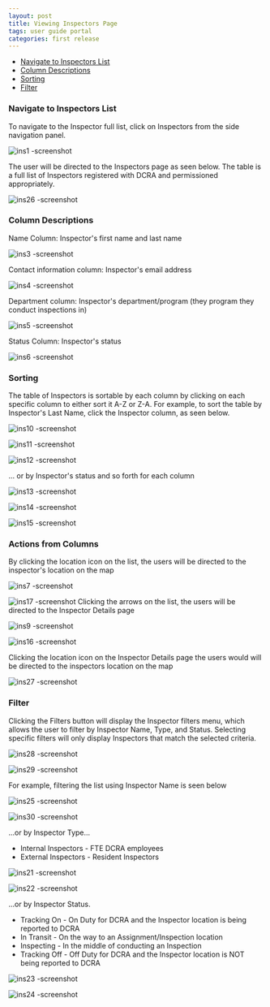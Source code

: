 ```yaml
---
layout: post
title: Viewing Inspectors Page
tags: user guide portal
categories: first release
---
```


- [Navigate to Inspectors List](#-Navigate)
- [Column Descriptions](#-Column-Descriptions)
- [Sorting](#-Sorting)
- [Filter](#-Filter)

<link rel="stylesheet" href="/User-Guide-Portal/styles.css">

### Navigate to Inspectors List <a name="-Navigate"></a>

To navigate to the Inspector full list, click on Inspectors from the side navigation panel.

![ins1 -screenshot](https://user-images.githubusercontent.com/81990744/115393547-d2a04680-a1af-11eb-8fa0-c3a06e8a9585.png)

The user will be directed to the Inspectors page as seen below. The table is a full list of Inspectors registered with DCRA and permissioned appropriately.

![ins26 -screenshot](https://user-images.githubusercontent.com/81990744/115393860-26ab2b00-a1b0-11eb-9a0c-a6ae3b51d223.png)

### Column Descriptions <a name="-Column-Descriptions"></a>

Name Column: Inspector's first name and last name

![ins3 -screenshot](https://user-images.githubusercontent.com/81990744/115393910-3460b080-a1b0-11eb-85db-ec69665508a1.png)

Contact information column: Inspector's email address

![ins4 -screenshot](https://user-images.githubusercontent.com/81990744/115394138-77bb1f00-a1b0-11eb-8a50-f1fa369779dc.png)

Department column: Inspector's department/program (they program they conduct inspections in)

![ins5 -screenshot](https://user-images.githubusercontent.com/81990744/115394447-c7014f80-a1b0-11eb-9044-aac325f4b52e.png)

Status Column: Inspector's status

![ins6 -screenshot](https://user-images.githubusercontent.com/81990744/115394699-09c32780-a1b1-11eb-8e94-ddc6d1fd8eaa.png)

### Sorting <a name="-Sorting"></a>

The table of Inspectors is sortable by each column by clicking on each specific column to either sort it A-Z or Z-A. For example, to sort the table by Inspector's Last Name, click the Inspector column, as seen below.

![ins10 -screenshot](https://user-images.githubusercontent.com/81990744/115397444-185f0e00-a1b4-11eb-8291-0bfc2aa5b630.png)

![ins11 -screenshot](https://user-images.githubusercontent.com/81990744/115397458-1b59fe80-a1b4-11eb-95e4-5c213abdc566.png)

![ins12 -screenshot](https://user-images.githubusercontent.com/81990744/115397481-22810c80-a1b4-11eb-8c45-2eab4d712b80.png)

... or by Inspector's status and so forth for each column

![ins13 -screenshot](https://user-images.githubusercontent.com/81990744/115397790-78ee4b00-a1b4-11eb-976a-f65f406417a1.png)

![ins14 -screenshot](https://user-images.githubusercontent.com/81990744/115397796-7be93b80-a1b4-11eb-970c-f52e42fc0161.png)

![ins15 -screenshot](https://user-images.githubusercontent.com/81990744/115397859-899ec100-a1b4-11eb-8dc8-f56258308b4c.png)


### Actions from Columns <a name="-Action-from-Columns"></a>

By clicking the location icon on the list, the users will be directed to the inspector's location on the map

![ins7 -screenshot](https://user-images.githubusercontent.com/81990744/115395147-8e15aa80-a1b1-11eb-9a04-410d63eb1ad3.png)

![ins17 -screenshot](https://user-images.githubusercontent.com/81990744/115395365-ca490b00-a1b1-11eb-8be3-0ad8d282036a.png)
Clicking the arrows on the list, the users will be directed to the Inspector Details page

![ins9 -screenshot](https://user-images.githubusercontent.com/81990744/115430388-523f0d00-a1d2-11eb-975e-060f6f586463.png)

![ins16 -screenshot](https://user-images.githubusercontent.com/81990744/115395680-2449d080-a1b2-11eb-9860-3f930f1e9790.png)

Clicking the location icon on the Inspector Details page the users would will be directed to the inspectors location on the map

![ins27 -screenshot](https://user-images.githubusercontent.com/81990744/115396034-8d314880-a1b2-11eb-8db9-0987a92b40b1.png)

 
### Filter <a name="-Filter"></a>

Clicking the Filters button will display the Inspector filters menu, which allows the user to filter by Inspector Name, Type, and Status. Selecting specific filters will only display Inspectors that match the selected criteria.

![ins28 -screenshot](https://user-images.githubusercontent.com/81990744/115398384-16497f00-a1b5-11eb-83e2-37a684852924.png)

![ins29 -screenshot](https://user-images.githubusercontent.com/81990744/115398565-48f37780-a1b5-11eb-911f-ca616727033a.png)

For example, filtering the list using Inspector Name is seen below

![ins25 -screenshot](https://user-images.githubusercontent.com/81990744/115406974-a8ee1c00-a1bd-11eb-9ed1-2661c34f85ae.png)

![ins30 -screenshot](https://user-images.githubusercontent.com/81990744/115407371-f66a8900-a1bd-11eb-86c8-bc87e72695d4.png)

...or by Inspector Type...

* Internal Inspectors - FTE DCRA employees
* External Inspectors - Resident Inspectors

![ins21 -screenshot](https://user-images.githubusercontent.com/81990744/115407507-139f5780-a1be-11eb-8cdb-700920b968bf.png)

![ins22 -screenshot](https://user-images.githubusercontent.com/81990744/115407517-15691b00-a1be-11eb-9b2b-9f7e3d3e10ac.png)

...or by Inspector Status.

* Tracking On - On Duty for DCRA and the Inspector location is being reported to DCRA
* In Transit - On the way to an Assignment/Inspection location
* Inspecting - In the middle of conducting an Inspection
* Tracking Off - Off Duty for DCRA and the Inspector location is NOT being reported to DCRA

![ins23 -screenshot](https://user-images.githubusercontent.com/81990744/115407606-2ade4500-a1be-11eb-84c2-739d4ad98099.png)

![ins24 -screenshot](https://user-images.githubusercontent.com/81990744/115407617-2e71cc00-a1be-11eb-928a-7b034629a91c.png)















